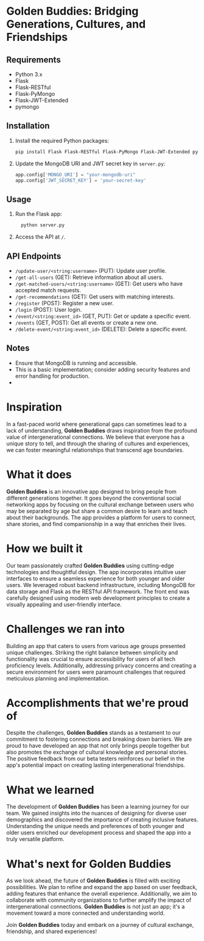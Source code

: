 # Golden Buddies: Bridging Generations, Cultures, and Friendships

## Requirements

- Python 3.x
- Flask
- Flask-RESTful
- Flask-PyMongo
- Flask-JWT-Extended
- pymongo

## Installation

1. Install the required Python packages:

    ```bash
    pip install Flask Flask-RESTful Flask-PyMongo Flask-JWT-Extended pymongo
    ```

2. Update the MongoDB URI and JWT secret key in `server.py`:

    ```python
    app.config['MONGO_URI'] = "your-mongodb-uri"
    app.config['JWT_SECRET_KEY'] = 'your-secret-key'
    ```

## Usage

1. Run the Flask app:

    ```bash
      python server.py
    ```

2. Access the API at `/`.

## API Endpoints

- `/update-user/<string:username>` (PUT): Update user profile.
- `/get-all-users` (GET): Retrieve information about all users.
- `/get-matched-users/<string:username>` (GET): Get users who have accepted match requests.
- `/get-recommendations` (GET): Get users with matching interests.
- `/register` (POST): Register a new user.
- `/login` (POST): User login.
- `/event/<string:event_id>` (GET, PUT): Get or update a specific event.
- `/events` (GET, POST): Get all events or create a new one.
- `/delete-event/<string:event_id>` (DELETE): Delete a specific event.

## Notes

- Ensure that MongoDB is running and accessible.
- This is a basic implementation; consider adding security features and error handling for production.
- 
# Inspiration

In a fast-paced world where generational gaps can sometimes lead to a lack of understanding, **Golden Buddies** draws inspiration from the profound value of intergenerational connections. We believe that everyone has a unique story to tell, and through the sharing of cultures and experiences, we can foster meaningful relationships that transcend age boundaries.

# What it does

**Golden Buddies** is an innovative app designed to bring people from different generations together. It goes beyond the conventional social networking apps by focusing on the cultural exchange between users who may be separated by age but share a common desire to learn and teach about their backgrounds. The app provides a platform for users to connect, share stories, and find companionship in a way that enriches their lives.

# How we built it

Our team passionately crafted **Golden Buddies** using cutting-edge technologies and thoughtful design. The app incorporates intuitive user interfaces to ensure a seamless experience for both younger and older users. We leveraged robust backend infrastructure, including MongoDB for data storage and Flask as the RESTful API framework. The front end was carefully designed using modern web development principles to create a visually appealing and user-friendly interface.

# Challenges we ran into

Building an app that caters to users from various age groups presented unique challenges. Striking the right balance between simplicity and functionality was crucial to ensure accessibility for users of all tech proficiency levels. Additionally, addressing privacy concerns and creating a secure environment for users were paramount challenges that required meticulous planning and implementation.

# Accomplishments that we're proud of

Despite the challenges, **Golden Buddies** stands as a testament to our commitment to fostering connections and breaking down barriers. We are proud to have developed an app that not only brings people together but also promotes the exchange of cultural knowledge and personal stories. The positive feedback from our beta testers reinforces our belief in the app's potential impact on creating lasting intergenerational friendships.

# What we learned

The development of **Golden Buddies** has been a learning journey for our team. We gained insights into the nuances of designing for diverse user demographics and discovered the importance of creating inclusive features. Understanding the unique needs and preferences of both younger and older users enriched our development process and shaped the app into a truly versatile platform.

# What's next for Golden Buddies

As we look ahead, the future of **Golden Buddies** is filled with exciting possibilities. We plan to refine and expand the app based on user feedback, adding features that enhance the overall experience. Additionally, we aim to collaborate with community organizations to further amplify the impact of intergenerational connections. **Golden Buddies** is not just an app; it's a movement toward a more connected and understanding world.

Join **Golden Buddies** today and embark on a journey of cultural exchange, friendship, and shared experiences!
